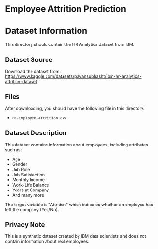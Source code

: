 # Employee Attrition Prediction

# Dataset Information

This directory should contain the HR Analytics dataset from IBM.

## Dataset Source

Download the dataset from:
https://www.kaggle.com/datasets/pavansubhasht/ibm-hr-analytics-attrition-dataset

## Files

After downloading, you should have the following file in this directory:
- `HR-Employee-Attrition.csv`

## Dataset Description

This dataset contains information about employees, including attributes such as:
- Age
- Gender
- Job Role
- Job Satisfaction
- Monthly Income
- Work-Life Balance
- Years at Company
- And many more

The target variable is "Attrition" which indicates whether an employee has left the company (Yes/No).

## Privacy Note

This is a synthetic dataset created by IBM data scientists and does not contain information about real employees.
